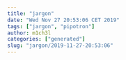 ```yaml
---
title: "jargon"
date: "Wed Nov 27 20:53:06 CET 2019"
tags: ["jargon", "pipotron"]
author: m1ch3l
categories: ["generated"]
slug: "jargon/2019-11-27-20:53:06"
---
```



